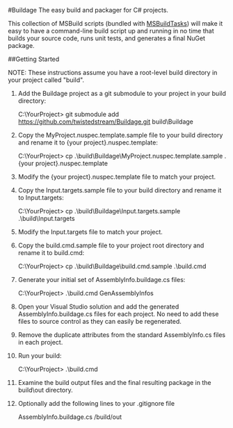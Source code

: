 #Buildage
The easy build and packager for C# projects.

This collection of MSBuild scripts (bundled with [MSBuildTasks](http://nuget.org/packages/MSBuildTasks)) will make it easy to have a command-line build script up and running in no time that builds your source code, runs unit tests, and generates a final NuGet package.

##Getting Started

NOTE: These instructions assume you have a root-level build directory in your project called "build".

1. Add the Buildage project as a git submodule to your project in your build directory:
    
    C:\YourProject> git submodule add https://github.com/twistedstream/Buildage.git build\Buildage
    
2. Copy the MyProject.nuspec.template.sample file to your build directory and rename it to {your project}.nuspec.template:

    C:\YourProject> cp .\build\Buildage\MyProject.nuspec.template.sample .\{your project}.nuspec.template

3. Modify the {your project}.nuspec.template file to match your project.
4. Copy the Input.targets.sample file to your build directory and rename it to Input.targets:

    C:\YourProject> cp .\build\Buildage\Input.targets.sample .\build\Input.targets

5. Modify the Input.targets file to match your project.
6. Copy the build.cmd.sample file to your project root directory and rename it to build.cmd:

    C:\YourProject> cp .\build\Buildage\build.cmd.sample .\build.cmd

7. Generate your initial set of AssemblyInfo.buildage.cs files:

    C:\YourProject> .\build.cmd GenAssemblyInfos

8. Open your Visual Studio solution and add the generated AssemblyInfo.buildage.cs files for each project.  No need to add these files to source control as they can easily be regenerated.
9. Remove the duplicate attributes from the standard AssemblyInfo.cs files in each project.
10. Run your build:

    C:\YourProject> .\build.cmd

11. Examine the build output files and the final resulting package in the build\out directory.
12. Optionally add the following lines to your .gitignore file

    AssemblyInfo.buildage.cs
    /build/out
